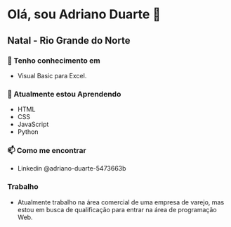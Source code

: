 # Olá, sou Adriano Duarte 👋
## Natal - Rio Grande do Norte
### 👀 Tenho conhecimento em
- Visual Basic para Excel.
### 🌱 Atualmente estou Aprendendo
- HTML
- CSS
- JavaScript
- Python
### 📫 Como me encontrar
- Linkedin @adriano-duarte-5473663b
### Trabalho
- Atualmente trabalho na área comercial de uma empresa de varejo, mas estou em busca de qualificação para entrar na área de programação Web.

<!---
adrianodds/adrianodds is a ✨ special ✨ repository because its `README.md` (this file) appears on your GitHub profile.
You can click the Preview link to take a look at your changes.
--->
